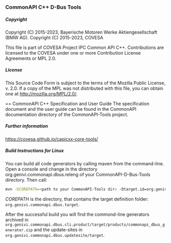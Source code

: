 ### CommonAPI C++ D-Bus Tools

##### Copyright
Copyright (C) 2015-2023, Bayerische Motoren Werke Aktiengesellschaft (BMW AG).
Copyright (C) 2015-2023, COVESA

This file is part of COVESA Project IPC Common API C++.
Contributions are licensed to the COVESA under one or more Contribution License Agreements or MPL 2.0.

##### License
This Source Code Form is subject to the terms of the Mozilla Public License, v. 2.0. If a copy of the MPL was not distributed with this file, you can obtain one at http://mozilla.org/MPL/2.0/.

== CommonAPI C++ Specification and User Guide
The specification document and the user guide can be found in the CommonAPI documentation directory of the CommonAPI-Tools project.

##### Further information
https://covesa.github.io/capicxx-core-tools/

##### Build Instructions for Linux

You can build all code generators by calling maven from the command-line. Open a console and change in the directory org.genivi.commonapi.dbus.releng of your CommonAPI-D-Bus-Tools directory. Then call:

```bash
mvn -DCOREPATH=<path to your CommonAPI-Tools dir> -Dtarget.id=org.genivi.commonapi.dbus.target clean verify
```
_COREPATH_ is the directory, that contains the target definition folder: `org.genivi.commonapi.dbus.target`.


After the successful build you will find the commond-line generators archived in `org.genivi.commonapi.dbus.cli.product/target/products/commonapi_dbus_generator.zip` and the update-sites in `org.genivi.commonapi.dbus.updatesite/target`.
